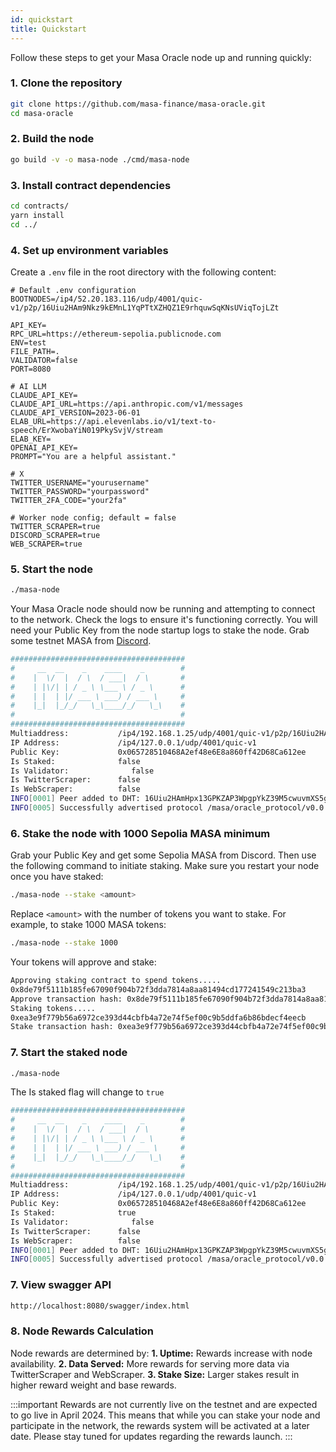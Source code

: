 ```yaml
---
id: quickstart
title: Quickstart
---
```


Follow these steps to get your Masa Oracle node up and running quickly:

### 1. Clone the repository

```bash
git clone https://github.com/masa-finance/masa-oracle.git
cd masa-oracle
```

### 2. Build the node

```bash
go build -v -o masa-node ./cmd/masa-node
```

### 3. Install contract dependencies

```bash
cd contracts/
yarn install
cd ../
```

### 4. Set up environment variables

Create a `.env` file in the root directory with the following content:

```plaintext
# Default .env configuration
BOOTNODES=/ip4/52.20.183.116/udp/4001/quic-v1/p2p/16Uiu2HAm9Nkz9kEMnL1YqPTtXZHQZ1E9rhquwSqKNsUViqTojLZt

API_KEY=
RPC_URL=https://ethereum-sepolia.publicnode.com
ENV=test
FILE_PATH=.
VALIDATOR=false
PORT=8080

# AI LLM
CLAUDE_API_KEY=
CLAUDE_API_URL=https://api.anthropic.com/v1/messages
CLAUDE_API_VERSION=2023-06-01
ELAB_URL=https://api.elevenlabs.io/v1/text-to-speech/ErXwobaYiN019PkySvjV/stream
ELAB_KEY=
OPENAI_API_KEY=
PROMPT="You are a helpful assistant."

# X
TWITTER_USERNAME="yourusername"
TWITTER_PASSWORD="yourpassword"
TWITTER_2FA_CODE="your2fa"

# Worker node config; default = false
TWITTER_SCRAPER=true
DISCORD_SCRAPER=true
WEB_SCRAPER=true
```

### 5. Start the node

```bash
./masa-node
```

Your Masa Oracle node should now be running and attempting to connect to the network. Check the logs to ensure it's functioning correctly. You will need your Public Key from the node startup logs to stake the node. Grab some testnet MASA from [Discord](https://discord.gg/masafinance).

```bash
#######################################
#     __  __    _    ____    _        #
#    |  \/  |  / \  / ___|  / \       #
#    | |\/| | / _ \ \___ \ / _ \      #
#    | |  | |/ ___ \ ___) / ___ \     #
#    |_|  |_/_/   \_\____/_/   \_\    #
#                                     #
#######################################
Multiaddress:           /ip4/192.168.1.25/udp/4001/quic-v1/p2p/16Uiu2HAm28dTN2WVWD2y2bjzwPdym59XASDfQsSktCtejtNR9Vox
IP Address:             /ip4/127.0.0.1/udp/4001/quic-v1
Public Key:             0x065728510468A2ef48e6E8a860ff42D68Ca612ee
Is Staked:              false
Is Validator:              false
Is TwitterScraper:      false
Is WebScraper:          false
INFO[0001] Peer added to DHT: 16Uiu2HAmHpx13GPKZAP3WpgpYkZ39M5cwuvmXS5gGvrsa5ofLNoq 
INFO[0005] Successfully advertised protocol /masa/oracle_protocol/v0.0.9-beta-dev
```

### 6. Stake the node with 1000 Sepolia MASA minimum

Grab your Public Key and get some Sepolia MASA from Discord. Then use the following command to initiate staking. Make sure you restart your node once you have staked:

   ```bash
   ./masa-node --stake <amount>
   ```

   Replace `<amount>` with the number of tokens you want to stake. For example, to stake 1000 MASA tokens:
  
   ```bash
   ./masa-node --stake 1000
   ```

Your tokens will approve and stake:

```bash
Approving staking contract to spend tokens.....
0x8de79f5111b185fe67090f904b72f3dda7814a8aa81494cd177241549c213ba3
Approve transaction hash: 0x8de79f5111b185fe67090f904b72f3dda7814a8aa81494cd177241549c213ba3
Staking tokens.....
0xea3e9f779b56a6972ce393d44cbfb4a72e74f5ef00c9b5ddfa6b86bdecf4eecb
Stake transaction hash: 0xea3e9f779b56a6972ce393d44cbfb4a72e74f5ef00c9b5ddfa6b86bdecf4eecb
```

### 7. Start the staked node

```bash
./masa-node
```

The Is staked flag will change to `true`

```bash
#######################################
#     __  __    _    ____    _        #
#    |  \/  |  / \  / ___|  / \       #
#    | |\/| | / _ \ \___ \ / _ \      #
#    | |  | |/ ___ \ ___) / ___ \     #
#    |_|  |_/_/   \_\____/_/   \_\    #
#                                     #
#######################################
Multiaddress:           /ip4/192.168.1.25/udp/4001/quic-v1/p2p/16Uiu2HAm28dTN2WVWD2y2bjzwPdym59XASDfQsSktCtejtNR9Vox
IP Address:             /ip4/127.0.0.1/udp/4001/quic-v1
Public Key:             0x065728510468A2ef48e6E8a860ff42D68Ca612ee
Is Staked:              true
Is Validator:              false
Is TwitterScraper:      false
Is WebScraper:          false
INFO[0001] Peer added to DHT: 16Uiu2HAmHpx13GPKZAP3WpgpYkZ39M5cwuvmXS5gGvrsa5ofLNoq 
INFO[0005] Successfully advertised protocol /masa/oracle_protocol/v0.0.9-beta-dev
```

### 7. View swagger API

```bash
http://localhost:8080/swagger/index.html
```

### 8. Node Rewards Calculation

Node rewards are determined by:
**1. Uptime:** Rewards increase with node availability.
**2. Data Served:** More rewards for serving more data via TwitterScraper and WebScraper.
**3. Stake Size:** Larger stakes result in higher reward weight and base rewards.

:::important
Rewards are not currently live on the testnet and are expected to go live in April 2024. This means that while you can stake your node and participate in the network, the rewards system will be activated at a later date. Please stay tuned for updates regarding the rewards launch.
:::
